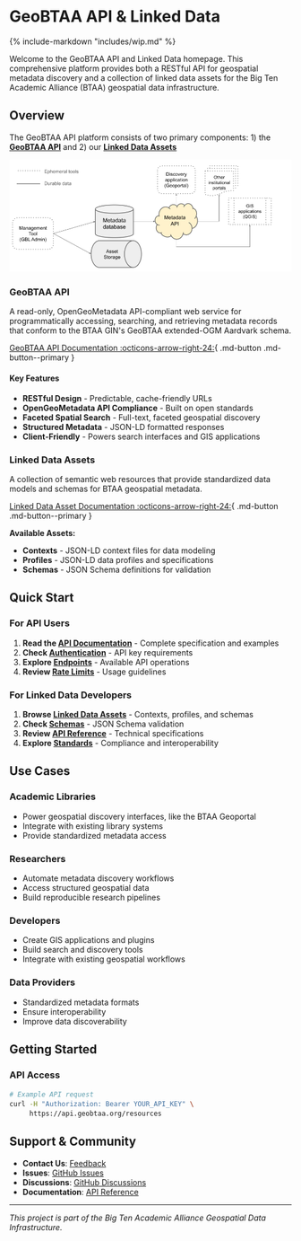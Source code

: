 # GeoBTAA API & Linked Data

{% include-markdown "includes/wip.md" %}

Welcome to the GeoBTAA API and Linked Data homepage. This comprehensive platform provides both a RESTful API for geospatial metadata discovery and a collection of linked data assets for the Big Ten Academic Alliance (BTAA) geospatial data infrastructure.

## Overview

The GeoBTAA API platform consists of two primary components: 1) the [**GeoBTAA API**](#geobtaa-api) and 2) our [**Linked Data Assets**](#linked-data-assets)

![Strategic Technology Plan](images/strategic-tech-plan.png)

### **GeoBTAA API**
A read-only, OpenGeoMetadata API-compliant web service for programmatically accessing, searching, and retrieving metadata records that conform to the BTAA GIN's GeoBTAA extended-OGM Aardvark schema.

[GeoBTAA API Documentation :octicons-arrow-right-24:](/api){ .md-button .md-button--primary }

#### Key Features

* **RESTful Design** - Predictable, cache-friendly URLs
* **OpenGeoMetadata API Compliance** - Built on open standards
* **Faceted Spatial Search** - Full-text, faceted geospatial discovery
* **Structured Metadata** - JSON-LD formatted responses
* **Client-Friendly** - Powers search interfaces and GIS applications

### **Linked Data Assets**
A collection of semantic web resources that provide standardized data models and schemas for BTAA geospatial metadata.

[Linked Data Asset Documentation :octicons-arrow-right-24:](/ld){ .md-button .md-button--primary }

**Available Assets:**

* **Contexts** - JSON-LD context files for data modeling
* **Profiles** - JSON-LD data profiles and specifications
* **Schemas** - JSON Schema definitions for validation

## Quick Start

### For API Users

1. **Read the [API Documentation](api/index.md)** - Complete specification and examples
2. **Check [Authentication](api/authentication.md)** - API key requirements
3. **Explore [Endpoints](api/requests.md)** - Available API operations
4. **Review [Rate Limits](api/rate_limiting.md)** - Usage guidelines

### For Linked Data Developers

1. **Browse [Linked Data Assets](linked-data/)** - Contexts, profiles, and schemas
2. **Check [Schemas](linked-data/schemas.md)** - JSON Schema validation
3. **Review [API Reference](linked-data/reference.md)** - Technical specifications
4. **Explore [Standards](api/standards.md)** - Compliance and interoperability

## Use Cases

### **Academic Libraries**
- Power geospatial discovery interfaces, like the BTAA Geoportal
- Integrate with existing library systems
- Provide standardized metadata access

### **Researchers**
- Automate metadata discovery workflows
- Access structured geospatial data
- Build reproducible research pipelines

### **Developers**
- Create GIS applications and plugins
- Build search and discovery tools
- Integrate with existing geospatial workflows

### **Data Providers**
- Standardized metadata formats
- Ensure interoperability
- Improve data discoverability

## Getting Started

### API Access

```bash
# Example API request
curl -H "Authorization: Bearer YOUR_API_KEY" \
     https://api.geobtaa.org/resources
```

## Support & Community

- **Contact Us**: [Feedback](https://geo.btaa.org/feedback)
- **Issues**: [GitHub Issues](https://github.com/geobtaa/ld/issues)
- **Discussions**: [GitHub Discussions](https://github.com/geobtaa/ld/discussions)
- **Documentation**: [API Reference](api/index.md)

---

*This project is part of the Big Ten Academic Alliance Geospatial Data Infrastructure.* 